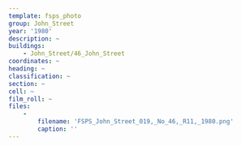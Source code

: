 ```yaml
---
template: fsps_photo
group: John_Street
year: '1980'
description: ~
buildings:
    - John_Street/46_John_Street
coordinates: ~
heading: ~
classification: ~
section: ~
cell: ~
film_roll: ~
files:
    -
        filename: 'FSPS_John_Street_019,_No_46,_R11,_1980.png'
        caption: ''
---
```

